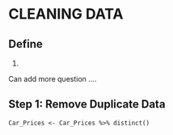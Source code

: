 # CLEANING DATA

## Define 

1.

Can add more question ....

## Step 1: Remove Duplicate Data

```
Car_Prices <- Car_Prices %>% distinct()

```
